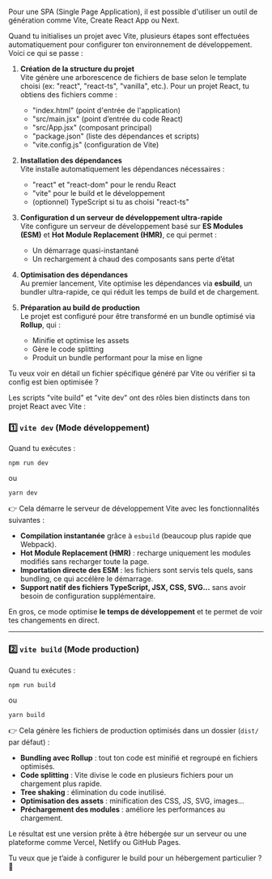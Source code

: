 Pour une SPA (Single Page Application), il est possible d'utiliser un outil de génération comme Vite, Create React App ou Next.

Quand tu initialises un projet avec Vite, plusieurs étapes sont effectuées automatiquement pour configurer ton environnement de développement. Voici ce qui se passe :

1. **Création de la structure du projet**  
   Vite génère une arborescence de fichiers de base selon le template choisi (ex: "react", "react-ts", "vanilla", etc.). Pour un projet React, tu obtiens des fichiers comme :  
   - "index.html" (point d'entrée de l'application)  
   - "src/main.jsx" (point d’entrée du code React)  
   - "src/App.jsx" (composant principal)  
   - "package.json" (liste des dépendances et scripts)  
   - "vite.config.js" (configuration de Vite)

2. **Installation des dépendances**  
   Vite installe automatiquement les dépendances nécessaires :  
   - "react" et "react-dom" pour le rendu React  
   - "vite" pour le build et le développement  
   - (optionnel) TypeScript si tu as choisi "react-ts"  

3. **Configuration d un serveur de développement ultra-rapide**  
   Vite configure un serveur de développement basé sur **ES Modules (ESM)** et **Hot Module Replacement (HMR)**, ce qui permet :  
   - Un démarrage quasi-instantané  
   - Un rechargement à chaud des composants sans perte d’état  

4. **Optimisation des dépendances**  
   Au premier lancement, Vite optimise les dépendances via **esbuild**, un bundler ultra-rapide, ce qui réduit les temps de build et de chargement.

5. **Préparation au build de production**  
   Le projet est configuré pour être transformé en un bundle optimisé via **Rollup**, qui :
   - Minifie et optimise les assets
   - Gère le code splitting
   - Produit un bundle performant pour la mise en ligne

Tu veux voir en détail un fichier spécifique généré par Vite ou vérifier si ta config est bien optimisée ?

Les scripts "vite build" et "vite dev" ont des rôles bien distincts dans ton projet React avec Vite :  

### 1️⃣ **`vite dev` (Mode développement)**
Quand tu exécutes :

```
npm run dev
```

ou

```
yarn dev
```

👉 Cela démarre le serveur de développement Vite avec les fonctionnalités suivantes :
- **Compilation instantanée** grâce à `esbuild` (beaucoup plus rapide que Webpack).
- **Hot Module Replacement (HMR)** : recharge uniquement les modules modifiés sans recharger toute la page.
- **Importation directe des ESM** : les fichiers sont servis tels quels, sans bundling, ce qui accélère le démarrage.
- **Support natif des fichiers TypeScript, JSX, CSS, SVG...** sans avoir besoin de configuration supplémentaire.

En gros, ce mode optimise **le temps de développement** et te permet de voir tes changements en direct.

---

### 2️⃣ **`vite build` (Mode production)**
Quand tu exécutes :

```
npm run build
```

ou

```
yarn build
```

👉 Cela génère les fichiers de production optimisés dans un dossier (`dist/` par défaut) :
- **Bundling avec Rollup** : tout ton code est minifié et regroupé en fichiers optimisés.
- **Code splitting** : Vite divise le code en plusieurs fichiers pour un chargement plus rapide.
- **Tree shaking** : élimination du code inutilisé.
- **Optimisation des assets** : minification des CSS, JS, SVG, images...
- **Préchargement des modules** : améliore les performances au chargement.

Le résultat est une version prête à être hébergée sur un serveur ou une plateforme comme Vercel, Netlify ou GitHub Pages.

Tu veux que je t’aide à configurer le build pour un hébergement particulier ? 🚀

